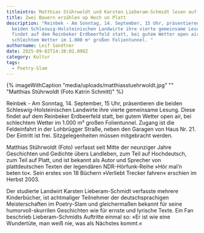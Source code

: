 ```yaml
---
titleintro: Matthias Stührwoldt und Karsten Lieberam-Schmidt lesen auf dem Erdbeerfeld
title: Zwei Bauern erzählen op Hoch un Platt
description: "Reinbek - Am Sonntag, 14. September, 15 Uhr, präsentieren die
  beiden Schleswig-Holsteinischen Landwirte ihre vierte gemeinsame Lesung. Diese
  findet auf dem Reinbeker Erdbeerfeld statt, bei gutem Wetter open air, bei
  schlechtem Wetter im 1.000 m² großen Folientunnel. "
authorname: Leif Sandtner
date: 2025-09-02T14:38:02.098Z
category: Kultur
tags:
  - Poetry-Slam
---
```

{% imageWithCaption "media/uploads/matthiasstuehrwoldt.jpg" "" "Matthias Stührwoldt (Foto Katrin Schmitt)" %}

Reinbek - Am Sonntag, 14. September, 15 Uhr, präsentieren die beiden Schleswig-Holsteinischen Landwirte ihre vierte gemeinsame Lesung. Diese findet auf dem Reinbeker Erdbeerfeld statt, bei gutem Wetter open air, bei schlechtem Wetter im 1.000 m² großen Folientunnel. Zugang ist die Feldeinfahrt in der Lohbrügger Straße, neben den Garagen von Haus Nr. 21. Der Eintritt ist frei. Sitzgelegenheiten müssen mitgebracht werden.

Matthias Stührwoldt (Foto) verfasst seit Mitte der neunziger Jahre Geschichten und Gedichte übers Landleben, zum Teil auf Hochdeutsch, zum Teil auf Platt, und ist bekannt als Autor und Sprecher von plattdeutschen Texten der legendären NDR-Hörfunk-Reihe »Hör mal’n beten to«. Sein erstes von 18 Büchern »Verliebt Trecker fahren« erschien im Herbst 2003. 

Der studierte Landwirt Karsten Lieberam-Schmidt verfasste mehrere Kinderbücher, ist achtmaliger Teilnehmer der deutschsprachigen Meisterschaften im Poetry-Slam und gleichermaßen bekannt für seine humorvoll-skurrilen Geschichten wie für ernste und lyrische Texte. Ein Fan beschrieb Lieberam-Schmidts Auftritte einmal so: »Er ist wie eine Wundertüte, man weiß nie, was als Nächstes kommt.«